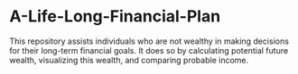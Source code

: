 # A-Life-Long-Financial-Plan
This repository assists individuals who are not wealthy in making decisions for their long-term financial goals. It does so by calculating potential future wealth, visualizing this wealth, and comparing probable income.

